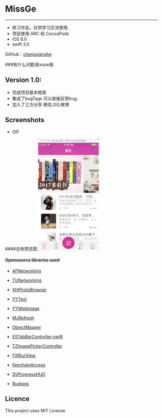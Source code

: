 # MissGe

------

- 练习作品，仅供学习交流使用. 
- 项目使用 ARC 和 CocoaPods 
- iOS 8.0
- swift 3.0

GitHub：[chengxianghe](https://github.com/chengxianghe) 

###有什么问题请issue我

## Version 1.0:
- 完成项目基本框架
- 集成了bugTags 可以直接反馈bug;
- 加入了三方分享 微信,QQ,微博


## Screenshots

- GIF

####总体预览图
![image](https://github.com/chengxianghe/watch-gif/blob/master/missge/2017-04-24%2016_46_21.gif?raw=true)

#### Opensource libraries used

- [AFNetworking](https://github.com/AFNetworking/AFNetworking)
- [TUNetworking](https://github.com/chengxianghe/TUNetworking)
- [XHPhotoBrowser](https://github.com/chengxianghe/XHPhotoBrowser)
- [YYText](https://github.com/ibireme/YYText)
- [YYWebImage](https://github.com/ibireme/YYWebImage)
- [MJRefresh](https://github.com/CoderMJLee/MJRefresh)

- [ObjectMapper](https://github.com/Hearst-DD/ObjectMapper)
- [ESTabBarController-swift](https://github.com/eggswift/ESTabBarController)
- [TZImagePickerController](https://github.com/banchichen/TZImagePickerController)
- [FXBlurView](https://github.com/nicklockwood/FXBlurView)
- [KeychainAccess](https://github.com/kishikawakatsumi/KeychainAccess)
- [SVProgressHUD](https://github.com/TransitApp/SVProgressHUD)
- [Bugtags](https://github.com/bugtags/Bugtags-iOS)

## Licence

This project uses MIT License.
